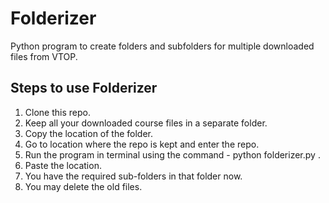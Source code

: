# Folderizer
Python program to create folders and subfolders for multiple downloaded files from VTOP.

## Steps to use Folderizer 

1. Clone this repo.
2. Keep all your downloaded course files in a separate folder.
3. Copy the location of the folder.
4. Go to location where the repo is kept and enter the repo.
5. Run the program in terminal using the command - python folderizer.py .
6. Paste the location.
7. You have the required sub-folders in that folder now.
8. You may delete the old files.
